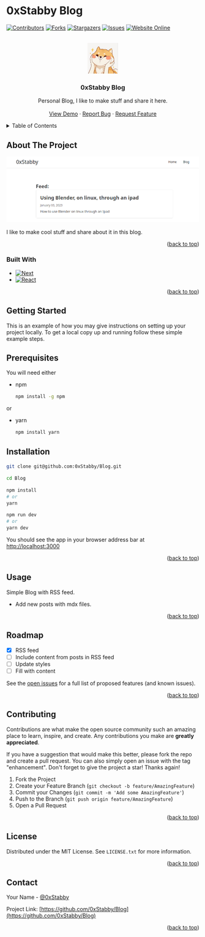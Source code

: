 # 0xStabby Blog


<a name="readme-top"></a>

[![Contributors][contributors-shield]][contributors-url]
[![Forks][forks-shield]][forks-url]
[![Stargazers][stars-shield]][stars-url]
[![Issues][issues-shield]][issues-url]
[![Website Online][website-online-shield]][website-online-url]



<!-- PROJECT LOGO -->
<br />
<div align="center">
  <a href="https://github.com/0xStabby/Blog">
    <img src="public/Stabby.jpeg" alt="Logo" width="80" height="80">
  </a>

  <h3 align="center">0xStabby Blog</h3>

  <p align="center">
    Personal Blog, I like to make stuff and share it here.
    <br />
    <br />
    <a href="https://github.com/0xStabby/Blog">View Demo</a>
    ·
    <a href="https://github.com/0xStabby/Blog/issues">Report Bug</a>
    ·
    <a href="https://github.com/0xStabby/Blog/issues">Request Feature</a>
  </p>
</div>



<!-- TABLE OF CONTENTS -->
<details>
  <summary>Table of Contents</summary>
  <ol>
    <li>
      <a href="#about-the-project">About The Project</a>
      <ul>
        <li><a href="#built-with">Built With</a></li>
      </ul>
    </li>
    <li>
      <a href="#getting-started">Getting Started</a>
      <ul>
        <li><a href="#prerequisites">Prerequisites</a></li>
        <li><a href="#installation">Installation</a></li>
      </ul>
    </li>
    <li><a href="#usage">Usage</a></li>
    <li><a href="#roadmap">Roadmap</a></li>
    <li><a href="#contributing">Contributing</a></li>
    <li><a href="#license">License</a></li>
    <li><a href="#contact">Contact</a></li>
    <!--<li><a href="#acknowledgments">Acknowledgments</a></li>-->
  </ol>
</details>



<!-- ABOUT THE PROJECT -->
## About The Project

[![Product Name Screen Shot][product-screenshot]](https://0xStabby.com)

I like to make cool stuff and share about it in this blog.

<p align="right">(<a href="#readme-top">back to top</a>)</p>



### Built With

* [![Next][Next.js]][Next-url]
* [![React][React.js]][React-url]

<p align="right">(<a href="#readme-top">back to top</a>)</p>



<!-- GETTING STARTED -->
## Getting Started

This is an example of how you may give instructions on setting up your project locally.
To get a local copy up and running follow these simple example steps.

## Prerequisites

You will need either
* npm
  ```sh
  npm install -g npm
  ```
or
* yarn
  ```sh
  npm install yarn
  ```



## Installation

```sh
git clone git@github.com:0xStabby/Blog.git
```

```sh
cd Blog
```

```sh
npm install
# or
yarn
```

```sh
npm run dev
# or
yarn dev
```

You should see the app in your browser address bar at [http://localhost:3000](http://localhost:3000)

<p align="right">(<a href="#readme-top">back to top</a>)</p>



<!-- USAGE EXAMPLES -->
## Usage

Simple Blog with RSS feed.
* Add new posts with mdx files.

<p align="right">(<a href="#readme-top">back to top</a>)</p>



<!-- ROADMAP -->
## Roadmap

- [x] RSS feed
- [ ] Include content from posts in RSS feed
- [ ] Update styles
- [ ] Fill with content

See the [open issues](https://github.com/0xStabby/Blog/issues) for a full list of proposed features (and known issues).

<p align="right">(<a href="#readme-top">back to top</a>)</p>



<!-- CONTRIBUTING -->
## Contributing

Contributions are what make the open source community such an amazing place to learn, inspire, and create. Any contributions you make are **greatly appreciated**.

If you have a suggestion that would make this better, please fork the repo and create a pull request. You can also simply open an issue with the tag "enhancement".
Don't forget to give the project a star! Thanks again!

1. Fork the Project
2. Create your Feature Branch (`git checkout -b feature/AmazingFeature`)
3. Commit your Changes (`git commit -m 'Add some AmazingFeature'`)
4. Push to the Branch (`git push origin feature/AmazingFeature`)
5. Open a Pull Request

<p align="right">(<a href="#readme-top">back to top</a>)</p>



<!-- LICENSE -->
## License

Distributed under the MIT License. See `LICENSE.txt` for more information.

<p align="right">(<a href="#readme-top">back to top</a>)</p>



<!-- CONTACT -->
## Contact

Your Name - [@0xStabby](https://twitter.com/0xStabby)

Project Link: [https://github.com/0xStabby/Blog](https://github.com/0xStabby/Blog)

<p align="right">(<a href="#readme-top">back to top</a>)</p>



<!-- ACKNOWLEDGMENTS -->
<!--
## Acknowledgments

* []()
* []()
* []()

<p align="right">(<a href="#readme-top">back to top</a>)</p>
-->



<!-- MARKDOWN LINKS & IMAGES -->
[website-online-shield]: https://img.shields.io/website?style=for-the-badge&up_message=online&url=https%3A%2F%2F0xStabby.com
[website-online-url]: https://0xStabby.com
[contributors-shield]: https://img.shields.io/github/contributors/0xStabby/Blog.svg?style=for-the-badge
[contributors-url]: https://github.com/0xStabby/Blog/graphs/contributors
[forks-shield]: https://img.shields.io/github/forks/0xStabby/Blog.svg?style=for-the-badge
[forks-url]: https://github.com/0xStabby/Blog/network/members
[stars-shield]: https://img.shields.io/github/stars/0xStabby/Blog.svg?style=for-the-badge
[stars-url]: https://github.com/0xStabby/Blog/stargazers
[issues-shield]: https://img.shields.io/github/issues/0xStabby/Blog.svg?style=for-the-badge
[issues-url]: https://github.com/0xStabby/Blog/issues
[license-shield]: https://img.shields.io/github/license/0xStabby/Blog.svg?style=for-the-badge
[license-url]: https://github.com/0xStabby/Blog/blob/master/LICENSE.txt
[product-screenshot]: public/screenshot.png
[Next.js]: https://img.shields.io/badge/next.js-000000?style=for-the-badge&logo=nextdotjs&logoColor=white
[Next-url]: https://nextjs.org/
[React.js]: https://img.shields.io/badge/React-20232A?style=for-the-badge&logo=react&logoColor=61DAFB
[React-url]: https://reactjs.org/
